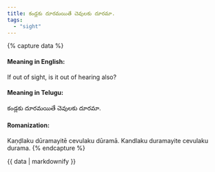 ```yaml
---
title: కండ్లకు దూరమయితే చెవులకు దూరమా.
tags:
  - "sight"
---
```


{% capture data %}
#### Meaning in English:
If out of sight, is it out of hearing also?

#### Meaning in Telugu:
కండ్లకు దూరమయితే చెవులకు దూరమా.

#### Romanization:
Kaṇḍlaku dūramayitē cevulaku dūramā.
Kandlaku duramayite cevulaku durama.
{% endcapture %}

{{ data | markdownify }}


